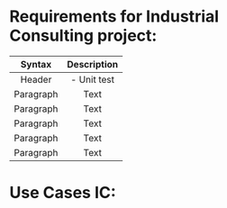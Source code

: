 # Requirements for Industrial Consulting project:


| Syntax      | Description |
|   :----:    |    :----:   |
| Header      | -	Unit test |
| Paragraph   | Text        |
| Paragraph   | Text        |
| Paragraph   | Text        |
| Paragraph   | Text        |
| Paragraph   | Text        |






# Use Cases IC:
